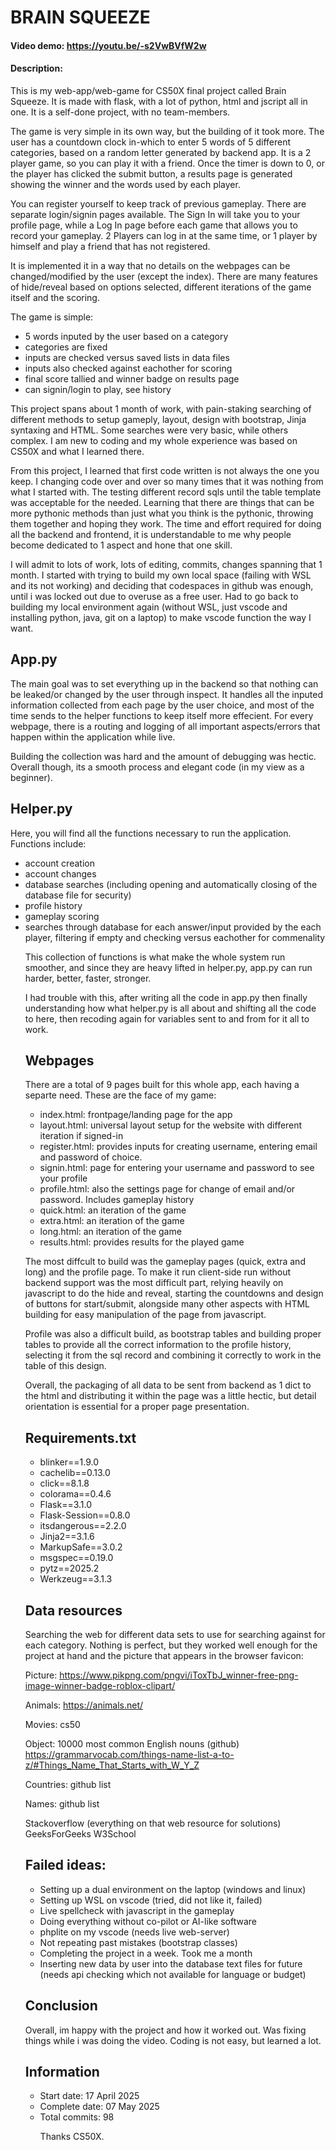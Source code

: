 # BRAIN SQUEEZE
#### Video demo: https://youtu.be/-s2VwBVfW2w
#### Description: 

This is my web-app/web-game for CS50X final project called Brain Squeeze. It is made with flask, with a lot of python, html and jscript all in one. It is a self-done project, with no team-members. 

The game is very simple in its own way, but the building of it took more. The user has a countdown clock in-which to enter 5 words of 5 different categories, based on a random letter generated by backend app. It is a 2 player game, so you can play it with a friend. Once the timer is down to 0, or the player has clicked the submit button, a results page is generated showing the winner and the words used by each player. 

You can register yourself to keep track of previous gameplay. There are separate login/signin pages available. The Sign In will take you to your profile page, while a Log In page before each game that allows you to record your gameplay. 2 Players can log in at the same time, or 1 player by himself and play a friend that has not registered. 

It is implemented it in a way that no details on the webpages can be changed/modified by the user (except the index). There are many features of hide/reveal based on options selected, different iterations of the game itself and the scoring.

The game is simple:
<ul>
<li>5 words inputed by the user based on a category</li>
<li>categories are fixed</li>
<li>inputs are checked versus saved lists in data files</li>
<li>inputs also checked against eachother for scoring</li>
<li>final score tallied and winner badge on results page</li>
<li>can signin/login to play, see history</li>
</ul>

This project spans about 1 month of work, with pain-staking searching of different methods to setup gameply, layout, design with bootstrap, Jinja syntaxing and HTML. Some searches were very basic, while others complex. I am new to coding and my whole experience was based on CS50X and what I learned there. 

From this project, I learned that first code written is not always the one you keep. I changing code over and over so many times that it was nothing from what I started with. The testing different record sqls until the table template was acceptable for the needed. Learning that there are things that can be more pythonic methods than just what you think is the pythonic, throwing them together and hoping they work. The time and effort required for doing all the backend and frontend, it is understandable to me why people become dedicated to 1 aspect and hone that one skill. 

I will admit to lots of work, lots of editing, commits, changes spanning that 1 month. I started with trying to build my own local space (failing with WSL and its not working) and deciding that codespaces in github was enough, until i was locked out due to overuse as a free user. Had to go back to building my local environment again (without WSL, just vscode and installing python, java, git on a laptop) to make vscode function the way I want. 

## App.py
The main goal was to set everything up in the backend so that nothing can be leaked/or changed by the user through inspect. It handles all the inputed information collected from each page by the user choice, and most of the time sends to the helper functions to keep itself more effecient. For every webpage, there is a routing and logging of all important aspects/errors that happen within the application while live.

Building the collection was hard and the amount of debugging was hectic. Overall though, its a smooth process and elegant code (in my view as a beginner).

## Helper.py
Here, you will find all the functions necessary to run the application. Functions include:
<ul>
<li>account creation</li>
<li>account changes</li>
<li>database searches (including opening and automatically closing of the database file for security)</li>
<li>profile history</li>
<li>gameplay scoring</li>
<li>searches through database for each answer/input provided by the each player, filtering if empty and checking versus eachother for commenality</li>

This collection of functions is what make the whole system run smoother, and since they are heavy lifted in helper.py, app.py can run harder, better, faster, stronger.

I had trouble with this, after writing all the code in app.py then finally understanding how what helper.py is all about and shifting all the code to here, then recoding again for variables sent to and from for it all to work. 


## Webpages
There are a total of 9 pages built for this whole app, each having a separte need. These are the face of my game:
<ul>
<li> index.html: frontpage/landing page for the app </li>
<li> layout.html: universal layout setup for the website with different iteration if signed-in</li>
<li> register.html: provides inputs for creating username, entering email and password of choice. </li>
<li> signin.html: page for entering your username and password to see your profile </li>
<li> profile.html: also the settings page for change of email and/or password. Includes gameplay history </li>
<li> quick.html: an iteration of the game</li>
<li> extra.html: an iteration of the game </li>
<li> long.html: an iteration of the game </li>
<li> results.html: provides results for the played game </li>
</ul>

The most diffcult to build was the gameplay pages (quick, extra and long) and the profile page. To make it run client-side run without backend support was the most difficult part, relying heavily on javascript to do the hide and reveal, starting the countdowns and design of buttons for start/submit, alongside many other aspects with HTML building for easy manipulation of the page from javascript. 

Profile was also a difficult build, as bootstrap tables and building proper tables to provide all the correct information to the profile history, selecting it from the sql record and combining it correctly to work in the table of this design. 

Overall, the packaging of all data to be sent from backend as 1 dict to the html and distributing it within the page was a little hectic, but detail orientation is essential for a proper page presentation.

## Requirements.txt
<ul>
<li>blinker==1.9.0</li>
<li>cachelib==0.13.0</li>
<li>click==8.1.8</li>
<li>colorama==0.4.6</li>
<li>Flask==3.1.0</li>
<li>Flask-Session==0.8.0</li>
<li>itsdangerous==2.2.0</li>
<li>Jinja2==3.1.6</li>
<li>MarkupSafe==3.0.2</li>
<li>msgspec==0.19.0</li>
<li>pytz==2025.2</li>
<li>Werkzeug==3.1.3</li>
</ul>

## Data resources
Searching the web for different data sets to use for searching against for each category. Nothing is perfect, but they worked well enough for the project at hand and the picture that appears in the browser favicon:

Picture: https://www.pikpng.com/pngvi/iToxTbJ_winner-free-png-image-winner-badge-roblox-clipart/

Animals: https://animals.net/

Movies: cs50

Object: 10000 most common English nouns (github) https://grammarvocab.com/things-name-list-a-to-z/#Things_Name_That_Starts_with_W_Y_Z

Countries: github list

Names: github list

Stackoverflow (everything on that web resource for solutions)
GeeksForGeeks
W3School


## Failed ideas:
<ul>
<li>Setting up a dual environment on the laptop (windows and linux)</li>
<li>Setting up WSL on vscode (tried, did not like it, failed)</li>
<li>Live spellcheck with javascript in the gameplay </li>
<li>Doing everything without co-pilot or AI-like software </li> 
<li>phplite on my vscode (needs live web-server)</li>
<li>Not repeating past mistakes (bootstrap classes)</li>
<li>Completing the project in a week. Took me a month </li>
<li>Inserting new data by user into the database text files for future (needs api checking which not available for language or budget) </li>
</ul>

## Conclusion
Overall, im happy with the project and how it worked out. Was fixing things while i was doing the video. Coding is not easy, but learned a lot. 

## Information
<ul>
<li>Start date: 17 April 2025</li>
<li>Complete date: 07 May 2025</li>
<li>Total commits: 98 </li>
 
Thanks CS50X.